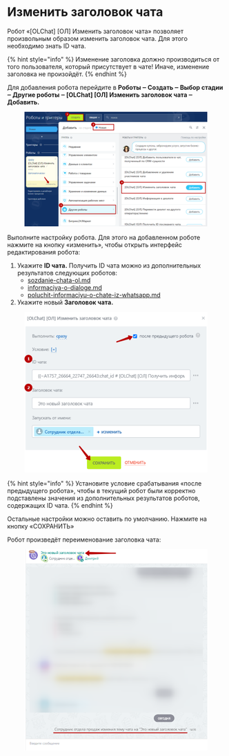 # Изменить заголовок чата

Робот «\[OLChat] \[ОЛ] Изменить заголовок чата» позволяет произвольным образом изменить заголовок чата. Для этого необходимо знать ID чата.

{% hint style="info" %}
Изменение заголовка должно производиться от того пользователя, который присутствует в чате! Иначе, изменение заголовка не произойдёт.
{% endhint %}

Для добавления робота перейдите в **Роботы ‒ Создать ‒ Выбор стадии ‒ Другие роботы ‒ \[OLChat] \[ОЛ] Изменить заголовок чата ‒ Добавить.**

<figure><img src="../../.gitbook/assets/image (1104).png" alt=""><figcaption></figcaption></figure>

Выполните настройку робота. Для этого на добавленном роботе нажмите на кнопку «изменить», чтобы открыть интерфейс редактирования робота:

1. Укажите **ID чата.** Получить ID чата можно из дополнительных результатов следующих роботов:
   * [sozdanie-chata-ol.md](sozdanie-chata-ol.md "mention")
   * [informaciya-o-dialoge.md](informaciya-o-dialoge.md "mention")
   * [poluchit-informaciyu-o-chate-iz-whatsapp.md](poluchit-informaciyu-o-chate-iz-whatsapp.md "mention")
2. Укажите новый **Заголовок чата.**

<figure><img src="../../.gitbook/assets/image (1105).png" alt=""><figcaption></figcaption></figure>

{% hint style="info" %}
Установите условие срабатывания «после предыдущего робота», чтобы в текущий робот были корректно подставлены значения из дополнительных результатов роботов, содержащих ID чата.
{% endhint %}

Остальные настройки можно оставить по умолчанию. Нажмите на кнопку «СОХРАНИТЬ»

Робот произведёт переименование заголовка чата:

<figure><img src="../../.gitbook/assets/image (1106).png" alt=""><figcaption></figcaption></figure>
